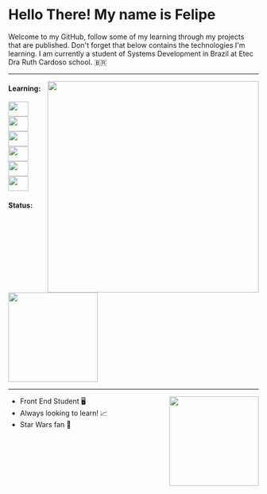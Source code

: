 
<h1>
  Hello There! My name is Felipe
</h1>
<p >Welcome to my GitHub, follow some of my learning through my projects that are published. Don't forget that below contains the technologies I'm learning. I am currently a student of Systems Development in Brazil at Etec Dra Ruth Cardoso school. 🇧🇷</p>

<hr>
<img align="right" alt="" width="425"  src="https://i.imgur.com/7pimlBC.gif" />



#### Learning:
<div style="display: inline_block">
  <img align="center" alt="" height="30" width="40" src="https://icongr.am/devicon/html5-original.svg?size=128&color=currentColor" />
  <img align="center" alt="" height="30" width="40" src="https://icongr.am/devicon/css3-original.svg?size=128&color=currentColor" />
  <img align="center" alt="" height="30" width="40" src="https://icongr.am/devicon/javascript-original.svg?size=128&color=currentColor" />
  <img align="center" alt="" height="30" width="40" src="https://icongr.am/devicon/nodejs-original.svg?size=128&color=currentColor" />
  <img align="center" alt="" height="30" width="40" src="https://icongr.am/devicon/ionic-original.svg?size=128&color=currentColor" />
  <img align="center" alt="" height="30" width="40" src="https://icongr.am/devicon/csharp-original.svg?size=128&color=currentColor" />
</div>

#### Status:


<div>
  <img height="180em" src="https://github-readme-stats.vercel.app/api?username=felipe-souza17&theme=github_dark&show_icons=true" />
  <hr>
  <img height="180em" src="https://github-readme-stats.vercel.app/api/top-langs/?username=felipe-souza17&layout=compact&theme=github_dark"
  <p align="right">
    <ul>
      <li>Front End Student 🖥️</li>
      <li>Always looking to learn! 📈</li>
      <li>Star Wars fan 🌌</li>
    </ul>
  </p>
</div>


